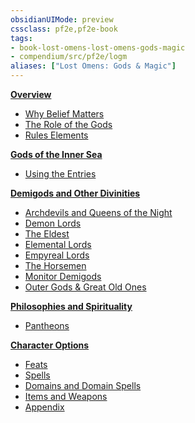 ```yaml
---
obsidianUIMode: preview
cssclass: pf2e,pf2e-book
tags:
- book-lost-omens-lost-omens-gods-magic
- compendium/src/pf2e/logm
aliases: ["Lost Omens: Gods & Magic"]
---
```

**[Overview](rules/lost-omens-gods-magic/overview.md)**

- [Why Belief Matters](rules/lost-omens-gods-magic/overview.md#Why%20Belief%20Matters)
- [The Role of the Gods](rules/lost-omens-gods-magic/overview.md#The%20Role%20of%20the%20Gods)
- [Rules Elements](rules/lost-omens-gods-magic/overview.md#Rules%20Elements)

**[Gods of the Inner Sea](rules/lost-omens-gods-magic/gods-of-the-inner-sea.md)**

- [Using the Entries](rules/lost-omens-gods-magic/gods-of-the-inner-sea.md#Using%20the%20Entries)

**[Demigods and Other Divinities](rules/lost-omens-gods-magic/demigods-and-other-divinities.md)**

- [Archdevils and Queens of the Night](rules/lost-omens-gods-magic/demigods-and-other-divinities.md#Archdevils%20and%20Queens%20of%20the%20Night)
- [Demon Lords](rules/lost-omens-gods-magic/demigods-and-other-divinities.md#Demon%20Lords)
- [The Eldest](rules/lost-omens-gods-magic/demigods-and-other-divinities.md#The%20Eldest)
- [Elemental Lords](rules/lost-omens-gods-magic/demigods-and-other-divinities.md#Elemental%20Lords)
- [Empyreal Lords](rules/lost-omens-gods-magic/demigods-and-other-divinities.md#Empyreal%20Lords)
- [The Horsemen](rules/lost-omens-gods-magic/demigods-and-other-divinities.md#The%20Horsemen)
- [Monitor Demigods](rules/lost-omens-gods-magic/demigods-and-other-divinities.md#Monitor%20Demigods)
- [Outer Gods & Great Old Ones](rules/lost-omens-gods-magic/demigods-and-other-divinities.md#Outer%20Gods%20&%20Great%20Old%20Ones)

**[Philosophies and Spirituality](rules/lost-omens-gods-magic/philosophies-and-spirituality.md)**

- [Pantheons](rules/lost-omens-gods-magic/philosophies-and-spirituality.md#Pantheons)

**[Character Options](rules/lost-omens-gods-magic/character-options.md)**

- [Feats](rules/lost-omens-gods-magic/character-options.md#Feats)
- [Spells](rules/lost-omens-gods-magic/character-options.md#Spells)
- [Domains and Domain Spells](rules/lost-omens-gods-magic/character-options.md#Domains%20and%20Domain%20Spells)
- [Items and Weapons](rules/lost-omens-gods-magic/character-options.md#Items%20and%20Weapons)
- [Appendix](rules/lost-omens-gods-magic/character-options.md#Appendix)